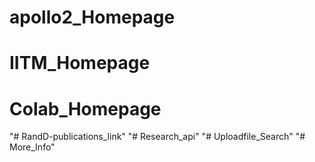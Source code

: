 # apollo2_Homepage
# IITM_Homepage
# Colab_Homepage
"# RandD-publications_link" 
"# Research_api" 
"# Uploadfile_Search" 
"# More_Info" 
